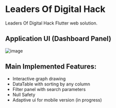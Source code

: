# Leaders Of Digital Hack

Leaders Of Digital Hack Flutter web solution.


## Application UI (Dashboard Panel)
![image](https://user-images.githubusercontent.com/49813134/134824254-da91b0af-cf12-48ae-944e-7468020c83da.png)

## Main Implemented Features:
* Interactive graph drawing
* DataTable with sorting by any column
* Filter panel with search parameters
* Null Safety
* Adaptive ui for mobile version (in progress) 
